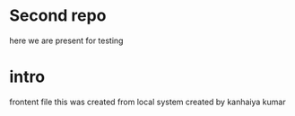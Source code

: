 # Second repo
here we are present for testing
# intro
frontent file
this was created from local system
created by kanhaiya kumar
